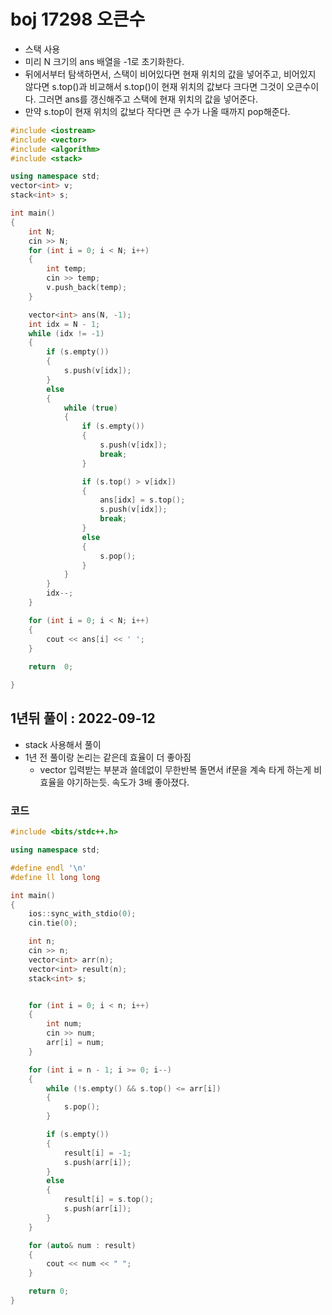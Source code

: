 # boj 17298 오큰수

- 스택 사용
- 미리 N 크기의 ans 배열을 -1로 초기화한다.
- 뒤에서부터 탐색하면서, 스택이 비어있다면 현재 위치의 값을 넣어주고, 비어있지 않다면 s.top()과 비교해서 s.top()이 현재 위치의 값보다 크다면 그것이 오큰수이다. 그러면 ans를 갱신해주고 스택에 현재 위치의 값을 넣어준다.
- 만약 s.top이 현재 위치의 값보다 작다면 큰 수가 나올 때까지 pop해준다. 



```c++
#include <iostream>
#include <vector>
#include <algorithm>
#include <stack>

using namespace std;
vector<int> v;
stack<int> s;

int main()
{
	int N;
	cin >> N;
	for (int i = 0; i < N; i++)
	{
		int temp;
		cin >> temp;
		v.push_back(temp);
	}

	vector<int> ans(N, -1);
	int idx = N - 1;
	while (idx != -1)
	{
		if (s.empty())
		{
			s.push(v[idx]);
		}
		else
		{
			while (true)
			{
				if (s.empty())
				{
					s.push(v[idx]);
					break;
				}

				if (s.top() > v[idx])
				{
					ans[idx] = s.top();
					s.push(v[idx]);
					break;
				}
				else
				{
					s.pop();
				}
			}
		}
		idx--;
	}

	for (int i = 0; i < N; i++)
	{
		cout << ans[i] << ' ';
	}
	
	return  0;

}
```



## 1년뒤 풀이 : 2022-09-12

- stack 사용해서 풀이
- 1년 전 풀이랑 논리는 같은데 효율이 더 좋아짐
  - vector 입력받는 부분과 쓸데없이 무한반복 돌면서 if문을 계속 타게 하는게 비효율을 야기하는듯. 속도가 3배 좋아졌다.

### 코드 

```c++
#include <bits/stdc++.h>

using namespace std;

#define endl '\n'
#define ll long long

int main()
{
	ios::sync_with_stdio(0);
	cin.tie(0);

	int n;
	cin >> n;
	vector<int> arr(n);
	vector<int> result(n);
	stack<int> s;


	for (int i = 0; i < n; i++) 
	{
		int num; 
		cin >> num; 
		arr[i] = num;
	}

	for (int i = n - 1; i >= 0; i--)
	{
		while (!s.empty() && s.top() <= arr[i])
		{
			s.pop();
		}

		if (s.empty())
		{
			result[i] = -1;
			s.push(arr[i]);
		}
		else 
		{
			result[i] = s.top();
			s.push(arr[i]);
		}
	}

	for (auto& num : result)
	{
		cout << num << " ";
	}

	return 0;
}
```

